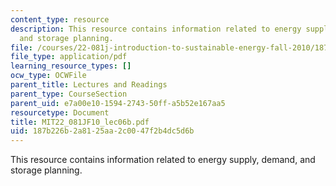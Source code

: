 ```yaml
---
content_type: resource
description: This resource contains information related to energy supply, demand,
  and storage planning.
file: /courses/22-081j-introduction-to-sustainable-energy-fall-2010/187b226b2a8125aa2c0047f2b4dc5d6b_MIT22_081JF10_lec06b.pdf
file_type: application/pdf
learning_resource_types: []
ocw_type: OCWFile
parent_title: Lectures and Readings
parent_type: CourseSection
parent_uid: e7a00e10-1594-2743-50ff-a5b52e167aa5
resourcetype: Document
title: MIT22_081JF10_lec06b.pdf
uid: 187b226b-2a81-25aa-2c00-47f2b4dc5d6b
---
```

This resource contains information related to energy supply, demand, and storage planning.